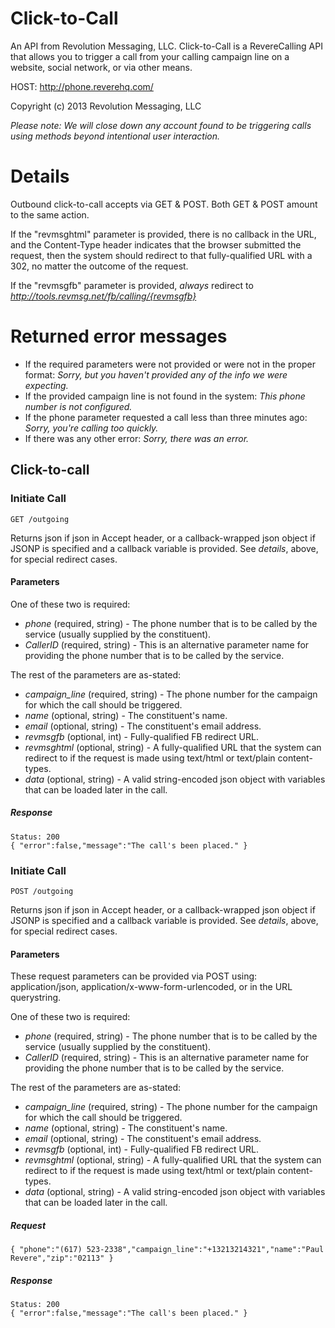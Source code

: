 # Click-to-Call
An API from Revolution Messaging, LLC. Click-to-Call is a RevereCalling API that allows you to trigger a call from your calling campaign line on a website, social network, or via other means.

HOST: http://phone.reverehq.com/

Copyright (c) 2013 Revolution Messaging, LLC

*_Please note_: We will close down any account found to be triggering calls using methods beyond intentional user interaction.*

# Details
Outbound click-to-call accepts via GET & POST. Both GET & POST amount to the same action.

If the "revmsghtml" parameter is provided, there is no callback in the URL, and the Content-Type header indicates that the browser submitted the request, then the system should redirect to that fully-qualified URL with a 302, no matter the outcome of the request.

If the "revmsgfb" parameter is provided, *always* redirect to _http://tools.revmsg.net/fb/calling/{revmsgfb}_

# Returned error messages
* If the required parameters were not provided or were not in the proper format: _Sorry, but you haven't provided any of the info we were expecting._
* If the provided campaign line is not found in the system: _This phone number is not configured._
* If the phone parameter requested a call less than three minutes ago: _Sorry, you're calling too quickly._
* If there was any other error: _Sorry, there was an error._

## Click-to-call
### Initiate Call
```
GET /outgoing
```
Returns json if json in Accept header, or a callback-wrapped json object if JSONP is specified and a callback variable is provided. See _details_, above, for special redirect cases.

#### Parameters

One of these two is required:

* *phone* (required, string) - The phone number that is to be called by the service (usually supplied by the constituent).
* *CallerID* (required, string) - This is an alternative parameter name for providing the phone number that is to be called by the service.

The rest of the parameters are as-stated:

* *campaign_line* (required, string) - The phone number for the campaign for which the call should be triggered.
* *name* (optional, string) - The constituent's name.
* *email* (optional, string) - The constituent's email address.
* *revmsgfb* (optional, int) - Fully-qualified FB redirect URL.
* *revmsghtml* (optional, string) - A fully-qualified URL that the system can redirect to if the request is made using text/html or text/plain content-types.
* *data* (optional, string) - A valid string-encoded json object with variables that can be loaded later in the call.

##### Response 
```
Status: 200
{ "error":false,"message":"The call's been placed." }
```
### Initiate Call
```
POST /outgoing
```
Returns json if json in Accept header, or a callback-wrapped json object if JSONP is specified and a callback variable is provided. See _details_, above, for special redirect cases.

#### Parameters
These request parameters can be provided via POST using: application/json, application/x-www-form-urlencoded, or in the URL querystring.

One of these two is required:

* *phone* (required, string) - The phone number that is to be called by the service (usually supplied by the constituent).
* *CallerID* (required, string) - This is an alternative parameter name for providing the phone number that is to be called by the service.

The rest of the parameters are as-stated:

* *campaign_line* (required, string) - The phone number for the campaign for which the call should be triggered.
* *name* (optional, string) - The constituent's name.
* *email* (optional, string) - The constituent's email address.
* *revmsgfb* (optional, int) - Fully-qualified FB redirect URL.
* *revmsghtml* (optional, string) - A fully-qualified URL that the system can redirect to if the request is made using text/html or text/plain content-types.
* *data* (optional, string) - A valid string-encoded json object with variables that can be loaded later in the call.

##### Request
```
{ "phone":"(617) 523-2338","campaign_line":"+13213214321","name":"Paul Revere","zip":"02113" }
```
##### Response 
```
Status: 200
{ "error":false,"message":"The call's been placed." }
```
